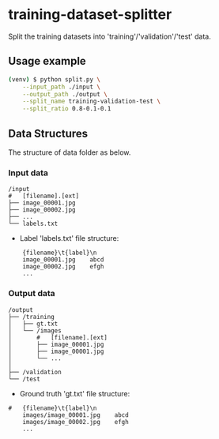 # training-dataset-splitter

Split the training datasets into 'training'/'validation'/'test' data.

## Usage example

```bash
(venv) $ python split.py \
    --input_path ./input \
    --output_path ./output \
    --split_name training-validation-test \
    --split_ratio 0.8-0.1-0.1
```

## Data Structures

The structure of data folder as below.

### Input data

```
/input
#   [filename].[ext]
├── image_00001.jpg
├── image_00002.jpg
├── ...
└── labels.txt
```

* Label 'labels.txt' file structure:

```
    {filename}\t{label}\n
    image_00001.jpg    abcd
    image_00002.jpg    efgh
    ...
```

### Output data

```
/output
├── /training
│   ├── gt.txt
│   └── /images
│	    #   [filename].[ext]
│	    ├── image_00001.jpg
│	    ├── image_00001.jpg
│	    └── ...
│
├── /validation
└── /test
```

* Ground truth 'gt.txt' file structure:

```
#   {filename}\t{label}\n
    images/image_00001.jpg    abcd
    images/image_00002.jpg    efgh
    ...
```
